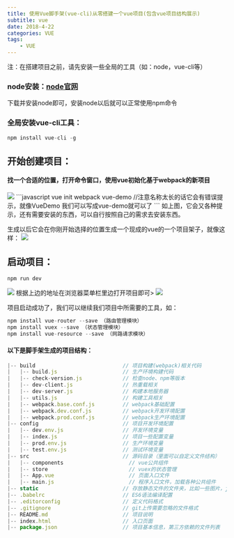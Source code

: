 ```yaml
---
title: 使用Vue脚手架(vue-cli)从零搭建一个vue项目(包含vue项目结构展示)
subtitle: vue
date: 2018-4-22
categories: VUE
tags: 
    - VUE
---
```

注：在搭建项目之前，请先安装一些全局的工具（如：node，vue-cli等）

### node安装：[node官网](https://nodejs.org/en/)
下载并安装node即可，安装node以后就可以正常使用npm命令

### 全局安装vue-cli工具：
```javascript
npm install vue-cli -g
```

## 开始创建项目：

#### 找一个合适的位置，打开命令窗口，使用vue初始化基于webpack的新项目
<img src="https://images2018.cnblogs.com/blog/1140938/201804/1140938-20180425190602586-550899917.png"/>
```javascript
vue init webpack vue-demo  //注意名称太长的话它会有错误提示，就像VueDemo 我们可以写成vue-demo就可以了
```
 如上图，它会又各种提示，还有需要安装的东西，可以自行按照自己的需求去安装东西。

 生成以后它会在你刚开始选择的位置生成一个现成的vue的一个项目架子，就像这样：
<img src="https://images2018.cnblogs.com/blog/1140938/201804/1140938-20180425191234198-1947303353.png"/>

## 启动项目：
```javascript
npm run dev
```
<img src="https://images2018.cnblogs.com/blog/1140938/201804/1140938-20180425191429550-1328316085.png"/>
根据上边的地址在浏览器菜单栏里边打开项目即可>
<img src="https://images2018.cnblogs.com/blog/1140938/201804/1140938-20180425191623568-171220875.png"/>

项目启动成功了，我们可以继续我们项目中所需要的工具，如：
```javascript
npm install vue-router --save （路由管理模块）
npm install vuex --save （状态管理模块）
npm install vue-resource --save （网路请求模块）
```

#### 以下是脚手架生成的项目结构：
```javascript
|-- build                            // 项目构建(webpack)相关代码
|   |-- build.js                     // 生产环境构建代码
|   |-- check-version.js             // 检查node、npm等版本
|   |-- dev-client.js                // 热重载相关
|   |-- dev-server.js                // 构建本地服务器
|   |-- utils.js                     // 构建工具相关
|   |-- webpack.base.conf.js         // webpack基础配置
|   |-- webpack.dev.conf.js          // webpack开发环境配置
|   |-- webpack.prod.conf.js         // webpack生产环境配置
|-- config                           // 项目开发环境配置
|   |-- dev.env.js                   // 开发环境变量
|   |-- index.js                     // 项目一些配置变量
|   |-- prod.env.js                  // 生产环境变量
|   |-- test.env.js                  // 测试环境变量
|-- src                              // 源码目录（里面可以自定义文件结构）
|   |-- components                     // vue公共组件
|   |-- store                          // vuex的状态管理
|   |-- App.vue                        // 页面入口文件
|   |-- main.js                        // 程序入口文件，加载各种公共组件
|-- static                           // 存放静态文件的文件夹，比如一些图片，json数据等
|-- .babelrc                         // ES6语法编译配置
|-- .editorconfig                    // 定义代码格式
|-- .gitignore                       // git上传需要忽略的文件格式
|-- README.md                        // 项目说明
|-- index.html                       // 入口页面
|-- package.json                     // 项目基本信息，第三方依赖的文件列表
```

